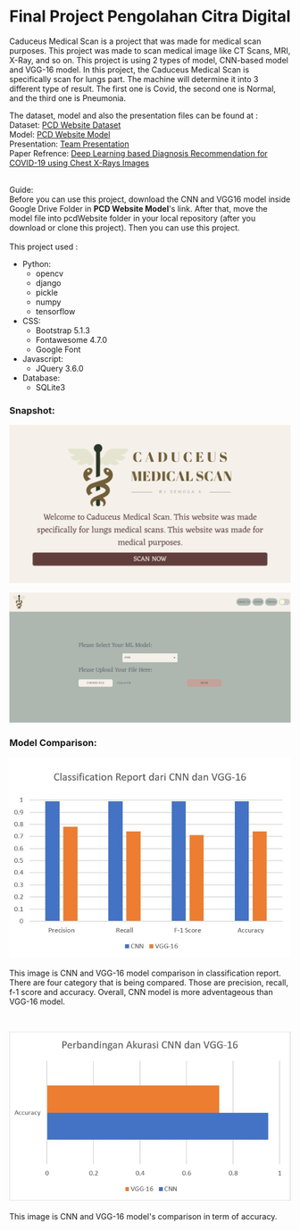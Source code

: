 <h1>Final Project Pengolahan Citra Digital</h1>
  
<p>
  Caduceus Medical Scan is a project that was made for medical scan purposes. This project was made to scan medical image like CT Scans, MRI, X-Ray, and so on. This project is using 2 types of model, CNN-based model and VGG-16 model. In this project, the Caduceus Medical Scan is specifically scan for lungs part. The machine will determine it into 3 different type of result. The first one is Covid, the second one is Normal, and the third one is Pneumonia. 

  The dataset, model and also the presentation files can be found at :
  <br>
  Dataset: <a href="https://drive.google.com/drive/folders/17h53ogv8hsLgYUe_NExgwIU6jUEq2eEg?usp=sharing">PCD Website Dataset</a>
  <br>
  Model: <a href="https://drive.google.com/drive/folders/1SPhkDcL9GvEae5z34266yb4jppGMJeQo?usp=sharing">PCD Website Model</a>
  <br>
  Presentation: <a href="https://docs.google.com/presentation/d/1p1ob4YlDwP9yhwEX9VPEIV4IM7kfrBCS/edit?usp=sharing&ouid=117273436821419590701&rtpof=true&sd=true">Team Presentation</a>
  <br>
  Paper Refrence: <a href="https://ieeexplore.ieee.org/document/9183278">Deep Learning based Diagnosis Recommendation for COVID-19 using Chest X-Rays Images</a>
  
  <br>
  Guide:
  <br>
  Before you can use this project, download the CNN and VGG16 model inside Google Drive Folder in <b>PCD Website Model</b>'s link. After that, move the model file into pcdWebsite folder in your local repository (after you download or clone this project). Then you can use this project.

  <br>
  <br>
This project used : 
  <ul>
    <li>
      Python:
      <ul>
        <li>opencv</li>
        <li>django</li>
        <li>pickle</li>
        <li>numpy</li>
        <li>tensorflow</li>
      </ul>
    </li>
    <li>
    CSS:
    <ul>
        <li>Bootstrap 5.1.3</li>
        <li>Fontawesome 4.7.0</li>
        <li>Google Font</li>
    </ul>
    </li>
    <li>
    Javascript:
    <ul>
        <li>JQuery 3.6.0</li>
    </ul>
    </li>
    <li>
    Database:
    <ul>
        <li>SQLite3</li>
    </ul>
    </li>
  </ul>
  
  
</p>

<h3>Snapshot:</h3>

<p><img src="snapshot_1.png"></p>
<p><img src="snapshot_2.jpeg"></p>

<h3>Model Comparison:</h3>

<p>
  <div style="text-align:center"><img src="snapshot_3.jpeg"></div>
  <br>
  This image is CNN and VGG-16 model comparison in classification report. There are four category that is being compared. Those are precision, recall, f-1 score and accuracy. Overall, CNN model is more adventageous than VGG-16 model.
</p>
<br>
<p>
  <div style="text-align:center"><img src="snapshot_4.jpeg"></div>
  <br>
  This image is CNN and VGG-16 model's comparison in term of accuracy.
</p>

